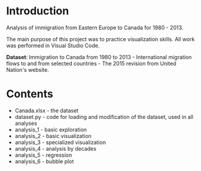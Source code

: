 # Introduction

Analysis of immigration from Eastern Europe to Canada for 1980 - 2013.

The main purpose of this project was to practice visualization skills. All work was performed in Visual Studio Code.

**Dataset**: Immigration to Canada from 1980 to 2013 - International migration flows to and from selected countries - The 2015 revision from United Nation's website.

# Contents

- Canada.xlsx - the dataset
- dataset.py - code for loading and modification of the dataset, used in all analyses
- analysis_1 - basic exploration
- analysis_2 - basic visualization
- analysis_3 - specialized visualization
- analysis_4 - analysis by decades
- analysis_5 - regression
- analysis_6 - bubble plot
